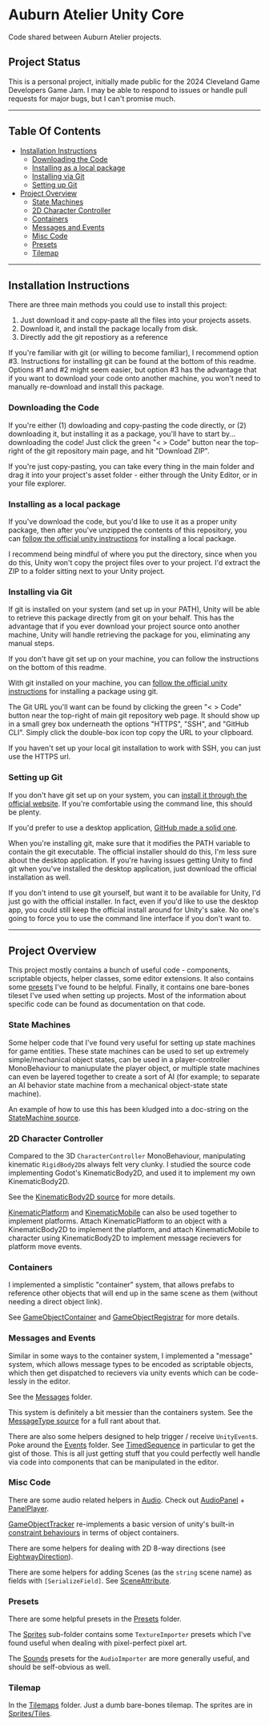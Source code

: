 # Auburn Atelier Unity Core

Code shared between Auburn Atelier projects.

## Project Status

This is a personal project, initially made public for the 2024 Cleveland Game Developers Game Jam.
I may be able to respond to issues or handle pull requests for major bugs, but I can't promise much.

---

## Table Of Contents
* [Installation Instructions](#installation-instructions)
  - [Downloading the Code](#downloading-the-code)
  - [Installing as a local package](#installing-as-a-local-package)
  - [Installing via Git](#installing-via-git)
  - [Setting up Git](#setting-up-git)
* [Project Overview](#project-overview)
  - [State Machines](#state-machines)
  - [2D Character Controller](#2d-character-controller)
  - [Containers](#containers)
  - [Messages and Events](#messages-and-events)
  - [Misc Code](#misc-code)
  - [Presets](#presets)
  - [Tilemap](#tilemap)

---

## Installation Instructions

There are three main methods you could use to install this project:
1. Just download it and copy-paste all the files into your projects assets.
2. Download it, and install the package locally from disk.
3. Directly add the git repostiory as a reference

If you're familiar with git (or willing to become familiar), I recommend option #3. Instructions for 
installing git can be found at the bottom of this readme. Options #1 and #2 might seem easier, but
option #3 has the advantage that if you want to download your code onto another machine, you won't
need to manually re-download and install this package.

### Downloading the Code

If you're either (1) dowloading and copy-pasting the code directly, or (2) downloading it, but 
installing it as a package, you'll have to start by... downloading the code! Just click the green 
"< > Code" button near the top-right of the git repository main page, and hit "Download ZIP".

If you're just copy-pasting, you can take every thing in the main folder and drag it into your
project's asset folder - either through the Unity Editor, or in your file explorer.

### Installing as a local package

If you've download the code, but you'd like to use it as a proper unity package, then after you've
unzipped the contents of this repository, you can 
[follow the official unity instructions](https://docs.unity3d.com/Manual/upm-ui-local.html) for 
installing a local package.

I recommend being mindful of where you put the directory, since when you do this, Unity won't copy
the project files over to your project. I'd extract the ZIP to a folder sitting next to your Unity
project.

### Installing via Git

If git is installed on your system (and set up in your PATH), Unity will be able to retrieve this
package directly from git on your behalf. This has the advantage that if you ever download your 
project source onto another machine, Unity will handle retrieving the package for you, eliminating
any manual steps.

If you don't have git set up on your machine, you can follow the instructions on the bottom of
this readme.

With git installed on your machine, you can 
[follow the official unity instructions](https://docs.unity3d.com/Manual/upm-ui-giturl.html) for
installing a package using git.

The Git URL you'll want can be found by clicking the green "< > Code" button near the top-right of
main git repository web page. It should show up in a small grey box underneath the options "HTTPS",
"SSH", and "GitHub CLI". Simply click the double-box icon top copy the URL to your clipboard.

If you haven't set up your local git installation to work with SSH, you can just use the HTTPS url.

### Setting up Git

If you don't have git set up on your system, you can
[install it through the official website](https://git-scm.com/download/win). If you're comfortable
using the command line, this should be plenty. 

If you'd prefer to use a desktop application, 
[GitHub made a solid one](https://desktop.github.com/).

When you're installing git, make sure that it modifies the PATH variable to contain the git
executable. The official installer should do this, I'm less sure about the desktop application. If
you're having issues getting Unity to find git when you've installed the desktop application, just
download the official installation as well.

If you don't intend to use git yourself, but want it to be available for Unity, I'd just go with
the official installer. In fact, even if you'd like to use the desktop app, you could still keep
the official install around for Unity's sake. No one's going to force you to use the command line
interface if you don't want to.

---

## Project Overview

This project mostly contains a bunch of useful code - components, scriptable objects, helper
classes, some editor extensions. It also contains some
[presets](https://docs.unity3d.com/Manual/Presets.html) I've found to be helpful. Finally, it
contains one bare-bones tileset I've used when setting up projects. Most of the information about
specific code can be found as documentation on that code.

### State Machines

Some helper code that I've found very useful for setting up state machines for game entities. 
These state machines can be used to set up extremely simple/mechanical object states, can be
used in a player-controller MonoBehaviour to maniupulate the player object, or multiple state
machines can even be layered together to create a sort of AI (for example; to separate an AI
behavior state machine from a mechanical object-state state machine).

An example of how to use this has been kludged into a doc-string on the 
[StateMachine source](Runtime/Actors/StateMachine.cs).

### 2D Character Controller

Compared to the 3D `CharacterController` MonoBehaviour, manipulating kinematic `RigidBody2D`s always
felt very clunky. I studied the source code implementing Godot's KinematicBody2D, and used it to
implement my own KinematicBody2D.

See the [KinematicBody2D source](Runtime/Physics2D/KinematicBody2D.cs) for more details.

[KinematicPlatform](Runtime/Physics2D/KinematicPlatform.cs) and 
[KinematicMobile](Runtime/Physics2D/KinematicMobile.cs) can also be used together to implement
platforms. Attach KinematicPlatform to an object with a KinematicBody2D to implement the platform,
and attach KinematicMobile to character using KinematicBody2D to implement message recievers
for platform move events.

### Containers

I implemented a simplistic "container" system, that allows prefabs to reference other objects that
will end up in the same scene as them (without needing a direct object link).

See [GameObjectContainer](Runtime/Containers/GameObjectContainer.cs) and 
[GameObjectRegistrar](Runtime/Containers/GameObjectRegistrar.cs) for more details.

### Messages and Events

Similar in some ways to the container system, I implemented a "message" system, which allows message
types to be encoded as scriptable objects, which then get dispatched to recievers via unity events
which can be code-lessly in the editor.

See the [Messages](Runtime/Messages/) folder.

This system is definitely a bit messier than the containers system. See the 
[MessageType source](Runtime/Messages/MessageType.cs) for a full rant about that.

There are also some helpers designed to help trigger / receive `UnityEvent`s. Poke around the
[Events](Runtime/Events/) folder. See 
[TimedSequence](Runtime/Events/TimedSequence.cs) in particular to get the gist of those. This is all
just getting stuff that you could perfectly well handle via code into components that can be
manipulated in the editor.

### Misc Code

There are some audio related helpers in [Audio](Runtime/Audio/). Check out 
[AudioPanel](Runtime/Audio/AudioPanel.cs) + [PanelPlayer](Runtime/Audio/PanelPlayer.cs).

[GameObjectTracker](Runtime/Cameras/GameObjectTracker.cs) re-implements a basic version of unity's
built-in [constraint behaviours](https://docs.unity3d.com/Manual/Constraints.html) in terms of object
containers.

There are some helpers for dealing with 2D 8-way directions (see 
[EightwayDirection](Runtime/Eightway/EightwayDirection.cs)).

There are some helpers for adding Scenes (as the `string` scene name) as fields with 
`[SerializeField]`. See [SceneAttribute](Runtime/Scenes/SceneAttribute.cs).

### Presets

There are some helpful presets in the [Presets](Presets/) folder. 

The [Sprites](Presets/Sprites/) sub-folder contains some `TextureImporter` presets which I've found useful when
dealing with pixel-perfect pixel art.

The [Sounds](Presets/Sounds/) presets for the `AudioImporter` are more generally useful, and should be self-obvious
as well.

### Tilemap

In the [Tilemaps](Tilemaps/Proto/) folder. Just a dumb bare-bones tilemap. The sprites are in 
[Sprites/Tiles](Sprites/Tiles/).
